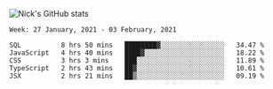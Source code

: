 ![Nick's GitHub stats](https://github-readme-stats.vercel.app/api?username=nickdark&theme=vue&show_icons=true)


<!--START_SECTION:waka-->
```text
Week: 27 January, 2021 - 03 February, 2021

SQL          8 hrs 50 mins   ████████▓░░░░░░░░░░░░░░░░   34.47 % 
JavaScript   4 hrs 40 mins   ████▓░░░░░░░░░░░░░░░░░░░░   18.22 % 
CSS          3 hrs 3 mins    ███░░░░░░░░░░░░░░░░░░░░░░   11.89 % 
TypeScript   2 hrs 43 mins   ██▓░░░░░░░░░░░░░░░░░░░░░░   10.61 % 
JSX          2 hrs 21 mins   ██▒░░░░░░░░░░░░░░░░░░░░░░   09.19 % 
```
<!--END_SECTION:waka-->

<!--
**nickdark/nickdark** is a ✨ _special_ ✨ repository because its `README.md` (this file) appears on your GitHub profile.

Here are some ideas to get you started:

- 🔭 I’m currently working on ...
- 🌱 I’m currently learning ...
- 👯 I’m looking to collaborate on ...
- 🤔 I’m looking for help with ...
- 💬 Ask me about ...
- 📫 How to reach me: ...
- 😄 Pronouns: ...
- ⚡ Fun fact: ...
-->
